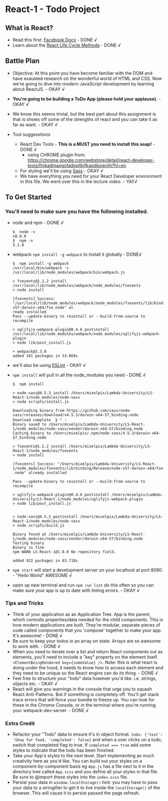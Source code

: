 # React-1 - Todo Project

## What is React?
- Read this first: [Facebook Docs](https://facebook.github.io/react/docs/hello-world.html) - DONE √
- Learn about the [React Life Cycle Methods](https://engineering.musefind.com/react-lifecycle-methods-how-and-when-to-use-them-2111a1b692b1) - DONE √

## Battle Plan
 - Objective: At this point you have become familiar with the DOM and have exausted research on the wonderful world of HTML and CSS. Now we're going to dive into modern JavaScript development by learning about ReactJS. - OKAY √
 - **You're going to be building a ToDo App (please hold your applause).** - OKAY √
 - We know this seems trivial, but the best part about this assignment is that is shows off some of the strengths of react and you can take it as far as want. - OKAY √

  - Tool suggesstions
    - React Dev Tools - **This is a MUST you need to install this asap!** - DONE √
      - using CHROME plugin from: https://chrome.google.com/webstore/detail/react-developer-tools/fmkadmapgofadopljbjfkapdkoienihi?hl=en
    - For styling we'll be using [Sass](http://sass-lang.com/) - OKAY √
    - We have everything you need for your React Developer environment in this file. We went over this in the lecture video. - YAY√

## To Get Started
### You'll need to make sure you have the following installed.
  - node and npm - DONE √
    ```console
    $  node -v
    v8.0.0
    $  npm -v
    5.1.0
    ```

  - webpack `npm install -g webpack` to install it globally - DONE√
    ```console
    $  npm install -g webpack
    /usr/local/bin/webpack -> /usr/local/lib/node_modules/webpack/bin/webpack.js

    > fsevents@1.1.2 install /usr/local/lib/node_modules/webpack/node_modules/fsevents
    > node install

    [fsevents] Success: "/usr/local/lib/node_modules/webpack/node_modules/fsevents/lib/binding/Release/node-v57-darwin-x64/fse.node" al
    ready installed
    Pass --update-binary to reinstall or --build-from-source to recompile

    > uglifyjs-webpack-plugin@0.4.6 postinstall /usr/local/lib/node_modules/webpack/node_modules/uglifyjs-webpack-plugin
    > node lib/post_install.js

    + webpack@3.3.0
    added 341 packages in 33.069s
    ```
  - we'll also be using [ESLint](https://www.npmjs.com/package/eslint-watch) - OKAY √
  - `npm install` will pull in all the node_modules you need - DONE √
    ```console
    $  npm install

    > node-sass@4.5.3 install /Users/mixelpix/Lambda-University/LS-React-1/node_modules/node-sass
    > node scripts/install.js

    Downloading binary from https://github.com/sass/node-sass/releases/download/v4.5.3/darwin-x64-57_binding.node
    Download complete  ⸩ ⠋ :
    Binary saved to /Users/mixelpix/Lambda-University/LS-React-1/node_modules/node-sass/vendor/darwin-x64-57/binding.node
    Caching binary to /Users/mixelpix/.npm/node-sass/4.5.3/darwin-x64-57_binding.node

    > fsevents@1.1.2 install /Users/mixelpix/Lambda-University/LS-React-1/node_modules/fsevents
    > node install

    [fsevents] Success: "/Users/mixelpix/Lambda-University/LS-React-1/node_modules/fsevents/lib/binding/Release/node-v57-darwin-x64/fse
    .node" already installed

    Pass --update-binary to reinstall or --build-from-source to recompile

    > uglifyjs-webpack-plugin@0.4.6 postinstall /Users/mixelpix/Lambda-University/LS-React-1/node_modules/uglifyjs-webpack-plugin
    > node lib/post_install.js


    > node-sass@4.5.3 postinstall /Users/mixelpix/Lambda-University/LS-React-1/node_modules/node-sass
    > node scripts/build.js

    Binary found at /Users/mixelpix/Lambda-University/LS-React-1/node_modules/node-sass/vendor/darwin-x64-57/binding.node
    Testing binary
    Binary is fine
    npm WARN LS-React-1@1.0.0 No repository field.

    added 922 packages in 83.718s
    ```
  - `npm start` will start a development server on your localhost at port 8080. - "Hello World" AWESOME √
  - open up new terminal and run `npm run lint` do this often so you can make sure your app is up to date with linting errors. - OKAY √

### Tips and Tricks
  - Think of your application as an Application Tree. App is the parent, which controlls properties/data needed for the child components. This is how modern applications are built. They're modular, separate pieces of code called components that you 'compose' together to make your app. It's awesome! - DONE √
  - Be sure to keep your todos in an array on state. Arrays are so awesome to work with. - DONE √
  - When you need to iterate over a list and return React components out as elements, you'll need to include a "key" property on the element itself. `<ElementBeingRendered key={someValue} />`. Note: this is what react is doing under the hood, it needs to know how to access each element and they need to be unique so the React engine can do its thing. - DONE √
  - Feel free to structure your "todo" data however you'd like. i.e. strings, objects etc. - OKAY √
  - React will give you warnings in the console that urge you to squash React Anti-Patterns. But if something is completely off. You'll get stack trace errors that will force your bundle to freeze up. You can look for these in the Chrome Console, or in the terminal where you're running your webpack-dev-server. - DONE √

### Extra Credit
  - Refactor your "Todo" data to ensure it's in object format. `todo: {'text': 'Shop for food, 'completed': false}` and when a user clicks on a todo, switch that completed flag to true. If `completed === true` add some styles to indicate that the todo has been finished.
  - Take your App's styles to the next level. Start implementing as much creativity here as you'd like. You can build out your styles on a component-by-component basis eg `App.js` has a file next to it in the directory tree called `App.scss` and you define all your styles in that file. Be sure to @import these styles into the `index.scss` file.
  - Persist your data in `window.localStorage()` hint: you may have to pass your data to a stringifier to get it to live inside the `localStorage()` of the browser. This will cause it to persist passed the page refresh.
